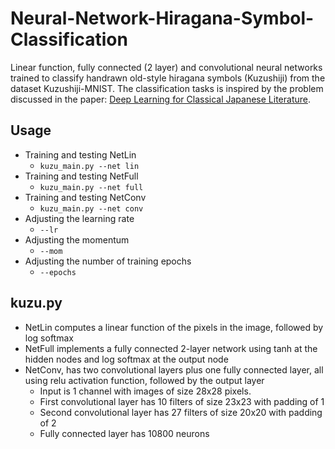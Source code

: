 # Neural-Network-Hiragana-Symbol-Classification
Linear function, fully connected (2 layer) and convolutional neural networks trained to classify handrawn old-style hiragana symbols (Kuzushiji) from the dataset Kuzushiji-MNIST. The classification tasks is inspired by the problem discussed in the paper: [Deep Learning for Classical Japanese Literature](https://arxiv.org/pdf/1812.01718.pdf).
## Usage
- Training and testing NetLin
  - ```kuzu_main.py --net lin```
- Training and testing NetFull
  - ```kuzu_main.py --net full```
- Training and testing NetConv
  - ```kuzu_main.py --net conv```
- Adjusting the learning rate
  - ```--lr```
- Adjusting the momentum
  - ```--mom```
- Adjusting the number of training epochs
  - ```--epochs```

## kuzu.py
- NetLin computes a linear function of the pixels in the image, followed by log softmax
- NetFull implements a fully connected 2-layer network using tanh at the hidden nodes and log softmax at the output node
- NetConv, has two convolutional layers plus one fully connected layer, all using relu activation function, followed by the output layer
  - Input is 1 channel with images of size 28x28 pixels. 
  - First convolutional layer has 10 filters of size 23x23 with padding of 1
  - Second convolutional layer has 27 filters of size 20x20 with padding of 2
  - Fully connected layer has 10800 neurons
  
